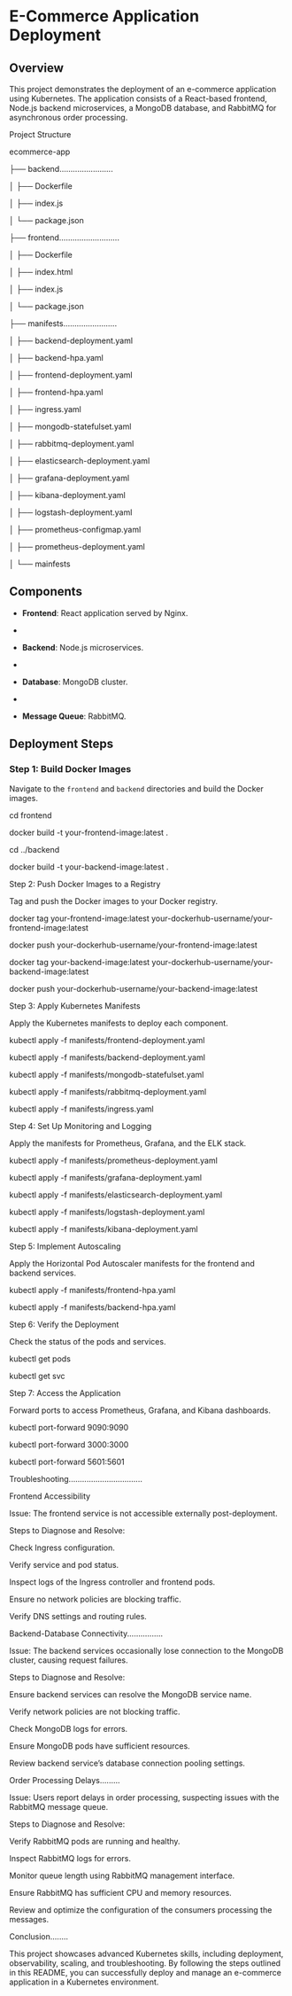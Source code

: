 # E-Commerce Application Deployment

## Overview
This project demonstrates the deployment of an e-commerce application using Kubernetes. The application consists of a React-based frontend, Node.js backend microservices, a MongoDB database, and RabbitMQ for asynchronous order processing.


Project Structure


ecommerce-app



├── backend........................

│   ├── Dockerfile

│   ├── index.js

│   └── package.json




├── frontend...........................

│   ├── Dockerfile

│   ├── index.html

│   ├── index.js

│   └── package.json





├── manifests........................

│   ├── backend-deployment.yaml

│   ├── backend-hpa.yaml

│   ├── frontend-deployment.yaml

│   ├── frontend-hpa.yaml

│   ├── ingress.yaml

│   ├── mongodb-statefulset.yaml

│   ├── rabbitmq-deployment.yaml

│   ├── elasticsearch-deployment.yaml

│   ├── grafana-deployment.yaml

│   ├── kibana-deployment.yaml

│   ├── logstash-deployment.yaml

│   ├── prometheus-configmap.yaml

│   ├── prometheus-deployment.yaml

│   └── mainfests





## Components


- **Frontend**: React application served by Nginx.

- 
- **Backend**: Node.js microservices.

- 
- **Database**: MongoDB cluster.

- 
- **Message Queue**: RabbitMQ.




## Deployment Steps



### Step 1: Build Docker Images


Navigate to the `frontend` and `backend` directories and build the Docker images.




cd frontend


docker build -t your-frontend-image:latest .

cd ../backend

docker build -t your-backend-image:latest .


Step 2: Push Docker Images to a Registry


Tag and push the Docker images to your Docker registry.



docker tag your-frontend-image:latest your-dockerhub-username/your-frontend-image:latest


docker push your-dockerhub-username/your-frontend-image:latest


docker tag your-backend-image:latest your-dockerhub-username/your-backend-image:latest


docker push your-dockerhub-username/your-backend-image:latest


Step 3: Apply Kubernetes Manifests


Apply the Kubernetes manifests to deploy each component.



kubectl apply -f manifests/frontend-deployment.yaml

kubectl apply -f manifests/backend-deployment.yaml

kubectl apply -f manifests/mongodb-statefulset.yaml

kubectl apply -f manifests/rabbitmq-deployment.yaml

kubectl apply -f manifests/ingress.yaml


Step 4: Set Up Monitoring and Logging


Apply the manifests for Prometheus, Grafana, and the ELK stack.




kubectl apply -f manifests/prometheus-deployment.yaml


kubectl apply -f manifests/grafana-deployment.yaml


kubectl apply -f manifests/elasticsearch-deployment.yaml


kubectl apply -f manifests/logstash-deployment.yaml


kubectl apply -f manifests/kibana-deployment.yaml


Step 5: Implement Autoscaling


Apply the Horizontal Pod Autoscaler manifests for the frontend and backend services.




kubectl apply -f manifests/frontend-hpa.yaml


kubectl apply -f manifests/backend-hpa.yaml



Step 6: Verify the Deployment


Check the status of the pods and services.



kubectl get pods


kubectl get svc




Step 7: Access the Application


Forward ports to access Prometheus, Grafana, and Kibana dashboards.



kubectl port-forward <prometheus-pod> 9090:9090


kubectl port-forward <grafana-pod> 3000:3000


kubectl port-forward <kibana-pod> 5601:5601


Troubleshooting.................................


Frontend Accessibility



Issue: The frontend service is not accessible externally post-deployment.



Steps to Diagnose and Resolve:



Check Ingress configuration.



Verify service and pod status.



Inspect logs of the Ingress controller and frontend pods.



Ensure no network policies are blocking traffic.



Verify DNS settings and routing rules.



Backend-Database Connectivity................


Issue: The backend services occasionally lose connection to the MongoDB cluster, causing request failures.




Steps to Diagnose and Resolve:




Ensure backend services can resolve the MongoDB service name.


Verify network policies are not blocking traffic.


Check MongoDB logs for errors.

Ensure MongoDB pods have sufficient resources.


Review backend service’s database connection pooling settings.


Order Processing Delays.........

Issue: Users report delays in order processing, suspecting issues with the RabbitMQ message queue.



Steps to Diagnose and Resolve:


Verify RabbitMQ pods are running and healthy.

Inspect RabbitMQ logs for errors.

Monitor queue length using RabbitMQ management interface.

Ensure RabbitMQ has sufficient CPU and memory resources.

Review and optimize the configuration of the consumers processing the messages.




Conclusion........



This project showcases advanced Kubernetes skills, including deployment, observability, scaling, and troubleshooting. By following the steps outlined in this README, you can successfully deploy and manage an e-commerce application in a Kubernetes environment.


















